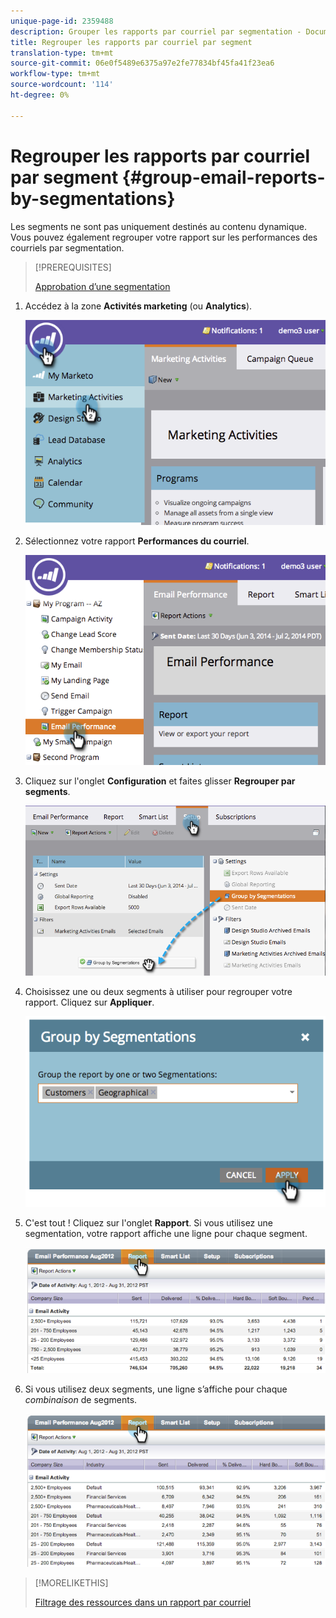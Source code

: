 ```yaml
---
unique-page-id: 2359488
description: Grouper les rapports par courriel par segmentation - Documents marketing - Documentation du produit
title: Regrouper les rapports par courriel par segment
translation-type: tm+mt
source-git-commit: 06e0f5489e6375a97e2fe77834bf45fa41f23ea6
workflow-type: tm+mt
source-wordcount: '114'
ht-degree: 0%

---
```



# Regrouper les rapports par courriel par segment {#group-email-reports-by-segmentations}

Les segments ne sont pas uniquement destinés au contenu dynamique. Vous pouvez également regrouper votre rapport sur les performances des courriels par segmentation.

>[!PREREQUISITES]
>
>[Approbation d’une segmentation](/help/marketo/product-docs/personalization/segmentation-and-snippets/segmentation/approve-a-segmentation.md)

1. Accédez à la zone **Activités marketing** (ou **Analytics**).

   ![](assets/image2014-9-16-9-3a15-3a58.png)

1. Sélectionnez votre rapport **Performances du courriel**.

   ![](assets/image2014-9-16-9-3a16-3a6.png)

1. Cliquez sur l&#39;onglet **Configuration** et faites glisser **Regrouper par segments**.

   ![](assets/image2014-9-16-9-3a16-3a59.png)

1. Choisissez une ou deux segments à utiliser pour regrouper votre rapport. Cliquez sur **Appliquer**.

   ![](assets/image2014-9-16-9-3a17-3a9.png)

1. C&#39;est tout ! Cliquez sur l&#39;onglet **Rapport**. Si vous utilisez une segmentation, votre rapport affiche une ligne pour chaque segment.

   ![](assets/image2014-9-16-9-3a17-3a17.png)

1. Si vous utilisez deux segments, une ligne s’affiche pour chaque _combinaison_ de segments.

   ![](assets/image2014-9-16-9-3a17-3a26.png)

>[!MORELIKETHIS]
>
>[Filtrage des ressources dans un rapport par courriel](/help/marketo/product-docs/reporting/basic-reporting/report-activity/filter-assets-in-an-email-report.md)
